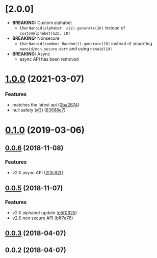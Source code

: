 # [2.0.0]

- **BREAKING:** Custom alphabet
  - Use `Nanoid(alphabet: a2z).generate(10)` instead of `customAlphabet(a2z, 10)`
- **BREAKING:** Nonsecure
  - Use `Nanoid(random: Random()).generate(10)` instead of importing `nanoid/non_secure.dart` and using `nanoid(10)`
- **BREAKING:** Async
  - async API has been removed

# [1.0.0](https://github.com/pd4d10/nanoid-dart/compare/v0.1.0...v1.0.0) (2021-03-07)

### Features

- matches the latest api ([0ba2674](https://github.com/pd4d10/nanoid-dart/commit/0ba267407babd2af47c3da46772a2e7db7b3d8e8))
- null safety ([#3](https://github.com/pd4d10/nanoid-dart/issues/3)) ([83688e7](https://github.com/pd4d10/nanoid-dart/commit/83688e764bca0defc3512726e982c3e4de45bf27))

# [0.1.0](https://github.com/pd4d10/nanoid-dart/compare/v0.0.6...v0.1.0) (2019-03-06)

## [0.0.6](https://github.com/pd4d10/nanoid-dart/compare/v0.0.5...v0.0.6) (2018-11-08)

### Features

- v2.0 async API ([2f3c92f](https://github.com/pd4d10/nanoid-dart/commit/2f3c92fd36161b0d382f97817b41113d6b590142))

## [0.0.5](https://github.com/pd4d10/nanoid-dart/compare/v0.0.3...v0.0.5) (2018-11-07)

### Features

- v2.0 alphabet update ([e5f0925](https://github.com/pd4d10/nanoid-dart/commit/e5f0925a8219bef792cc5de38cd8755c473b5fbf))
- v2.0 non secure API ([bff7e76](https://github.com/pd4d10/nanoid-dart/commit/bff7e76d0e8f4aa72005ef8729158d580526297f))

## [0.0.3](https://github.com/pd4d10/nanoid-dart/compare/v0.0.2...v0.0.3) (2018-04-07)

## 0.0.2 (2018-04-07)
